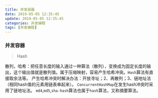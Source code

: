 ```yaml
---
title: 并发容器
date: 2019-05-05 12:35:45
update: 2019-05-05 12:35:45
categories: 并发编程
tags: [并发编程]
---
```


### 并发容器

> Hash

散列，哈希：把任意长度的输入通过一种算法（散列），变换成为固定长度的输出，这个输出值就是散列值。属于压缩映射，容易产生哈希冲突。`Hash`算法有直接取余法等。
产生哈希冲突时解决办法：开放寻址；2、再散列；3、链地址法（相同hash值的元素用链表串起来）。
`ConcurrentHashMap`在发生hash冲突时采用了链地址法。
`md4`,`md5`,`sha-hash`算法也属于`hash`算法，又称摘要算法。





